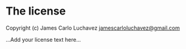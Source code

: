 # The license

Copyright (c) James Carlo Luchavez <jamescarloluchavez@gmail.com>

...Add your license text here...
